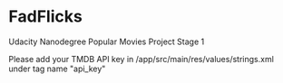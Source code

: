 # FadFlicks
Udacity Nanodegree Popular Movies Project Stage 1

Please add your TMDB API key in /app/src/main/res/values/strings.xml under tag name "api_key"
